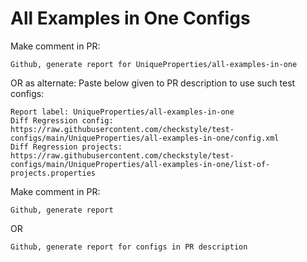 # All Examples in One Configs
Make comment in PR:
```
Github, generate report for UniqueProperties/all-examples-in-one
```
OR as alternate:
Paste below given to PR description to use such test configs:
```
Report label: UniqueProperties/all-examples-in-one
Diff Regression config: https://raw.githubusercontent.com/checkstyle/test-configs/main/UniqueProperties/all-examples-in-one/config.xml
Diff Regression projects: https://raw.githubusercontent.com/checkstyle/test-configs/main/UniqueProperties/all-examples-in-one/list-of-projects.properties
```
Make comment in PR:
```
Github, generate report
```
OR
```
Github, generate report for configs in PR description
```
